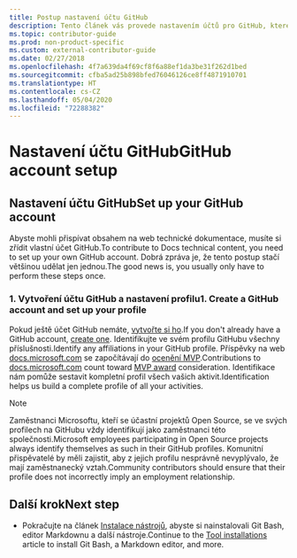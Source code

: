 ```yaml
---
title: Postup nastavení účtu GitHub
description: Tento článek vás provede nastavením účtů pro GitHub, které jsou potřeba, abyste mohli přispívat obsahem na web docs.microsoft.com.
ms.topic: contributor-guide
ms.prod: non-product-specific
ms.custom: external-contributor-guide
ms.date: 02/27/2018
ms.openlocfilehash: 4f7a639da4f69cf8f6a88ef1da3be31f262d1bed
ms.sourcegitcommit: cfba5ad25b898bfed76046126ce8ff4871910701
ms.translationtype: HT
ms.contentlocale: cs-CZ
ms.lasthandoff: 05/04/2020
ms.locfileid: "72288382"
---
```

# <a name="github-account-setup"></a><span data-ttu-id="d4da8-103">Nastavení účtu GitHub</span><span class="sxs-lookup"><span data-stu-id="d4da8-103">GitHub account setup</span></span>

## <a name="set-up-your-github-account"></a><span data-ttu-id="d4da8-104">Nastavení účtu GitHub</span><span class="sxs-lookup"><span data-stu-id="d4da8-104">Set up your GitHub account</span></span>

<span data-ttu-id="d4da8-105">Abyste mohli přispívat obsahem na web technické dokumentace, musíte si zřídit vlastní účet GitHub.</span><span class="sxs-lookup"><span data-stu-id="d4da8-105">To contribute to Docs technical content, you need to set up your own GitHub account.</span></span> <span data-ttu-id="d4da8-106">Dobrá zpráva je, že tento postup stačí většinou udělat jen jednou.</span><span class="sxs-lookup"><span data-stu-id="d4da8-106">The good news is, you usually only have to perform these steps once.</span></span>

### <a name="1-create-a-github-account-and-set-up-your-profile"></a><span data-ttu-id="d4da8-107">1. Vytvoření účtu GitHub a nastavení profilu</span><span class="sxs-lookup"><span data-stu-id="d4da8-107">1. Create a GitHub account and set up your profile</span></span>

<span data-ttu-id="d4da8-108">Pokud ještě účet GitHub nemáte, [vytvořte si ho](https://github.com/join).</span><span class="sxs-lookup"><span data-stu-id="d4da8-108">If you don't already have a GitHub account, [create one](https://github.com/join).</span></span> <span data-ttu-id="d4da8-109">Identifikujte ve svém profilu GitHubu všechny příslušnosti.</span><span class="sxs-lookup"><span data-stu-id="d4da8-109">Identify any affiliations in your GitHub profile.</span></span> <span data-ttu-id="d4da8-110">Příspěvky na web [docs.microsoft.com](https://docs.microsoft.com) se započítávají do [ocenění MVP](https://mvp.microsoft.com).</span><span class="sxs-lookup"><span data-stu-id="d4da8-110">Contributions to [docs.microsoft.com](https://docs.microsoft.com) count toward [MVP award](https://mvp.microsoft.com) consideration.</span></span> <span data-ttu-id="d4da8-111">Identifikace nám pomůže sestavit kompletní profil všech vašich aktivit.</span><span class="sxs-lookup"><span data-stu-id="d4da8-111">Identification helps us build a complete profile of all your activities.</span></span>

>[!NOTE]
> <span data-ttu-id="d4da8-112">Zaměstnanci Microsoftu, kteří se účastní projektů Open Source, se ve svých profilech na GitHubu vždy identifikují jako zaměstnanci této společnosti.</span><span class="sxs-lookup"><span data-stu-id="d4da8-112">Microsoft employees participating in Open Source projects always identify themselves as such in their GitHub profiles.</span></span> <span data-ttu-id="d4da8-113">Komunitní přispěvatelé by měli zajistit, aby z jejich profilu nesprávně nevyplývalo, že mají zaměstnanecký vztah.</span><span class="sxs-lookup"><span data-stu-id="d4da8-113">Community contributors should ensure that their profile does not incorrectly imply an employment relationship.</span></span>

## <a name="next-step"></a><span data-ttu-id="d4da8-114">Další krok</span><span class="sxs-lookup"><span data-stu-id="d4da8-114">Next step</span></span>

* <span data-ttu-id="d4da8-115">Pokračujte na článek [Instalace nástrojů](get-started-setup-tools.md), abyste si nainstalovali Git Bash, editor Markdownu a další nástroje.</span><span class="sxs-lookup"><span data-stu-id="d4da8-115">Continue to the [Tool installations](get-started-setup-tools.md) article to install Git Bash, a Markdown editor, and more.</span></span>
